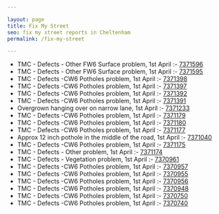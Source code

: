```yaml
---

layout: page
title: Fix My Street
seo: fix my street reports in Cheltenham
permalink: /fix-my-street

---
```


<!-- fix_marker starts -->

- TMC - Defects - Other FW6  Surface problem, 1st April :- [7371596](https://www.fixmystreet.com/report/7371596)
- TMC - Defects - Other FW6  Surface problem, 1st April :- [7371595](https://www.fixmystreet.com/report/7371595)
- TMC - Defects -CW6 Potholes  problem, 1st April :- [7371398](https://www.fixmystreet.com/report/7371398)
- TMC - Defects -CW6 Potholes  problem, 1st April :- [7371397](https://www.fixmystreet.com/report/7371397)
- TMC - Defects -CW6 Potholes  problem, 1st April :- [7371392](https://www.fixmystreet.com/report/7371392)
- TMC - Defects -CW6 Potholes  problem, 1st April :- [7371391](https://www.fixmystreet.com/report/7371391)
- Overgrown hanging over on narrow lane, 1st April :- [7371233](https://www.fixmystreet.com/report/7371233)
- TMC - Defects -CW6 Potholes  problem, 1st April :- [7371179](https://www.fixmystreet.com/report/7371179)
- TMC - Defects -CW6 Potholes  problem, 1st April :- [7371180](https://www.fixmystreet.com/report/7371180)
- TMC - Defects -CW6 Potholes  problem, 1st April :- [7371177](https://www.fixmystreet.com/report/7371177)
- Approx 12 inch pothole in the middle of the road, 1st April :- [7371040](https://www.fixmystreet.com/report/7371040)
- TMC - Defects -CW6 Potholes  problem, 1st April :- [7371175](https://www.fixmystreet.com/report/7371175)
- TMC - Defects - Other problem, 1st April :- [7371174](https://www.fixmystreet.com/report/7371174)
- TMC - Defects - Vegetation problem, 1st April :- [7370961](https://www.fixmystreet.com/report/7370961)
- TMC - Defects -CW6 Potholes  problem, 1st April :- [7370957](https://www.fixmystreet.com/report/7370957)
- TMC - Defects -CW6 Potholes  problem, 1st April :- [7370955](https://www.fixmystreet.com/report/7370955)
- TMC - Defects -CW6 Potholes  problem, 1st April :- [7370956](https://www.fixmystreet.com/report/7370956)
- TMC - Defects -CW6 Potholes  problem, 1st April :- [7370948](https://www.fixmystreet.com/report/7370948)
- TMC - Defects -CW6 Potholes  problem, 1st April :- [7370750](https://www.fixmystreet.com/report/7370750)
- TMC - Defects -CW6 Potholes  problem, 1st April :- [7370740](https://www.fixmystreet.com/report/7370740)

<!-- fix_marker ends -->